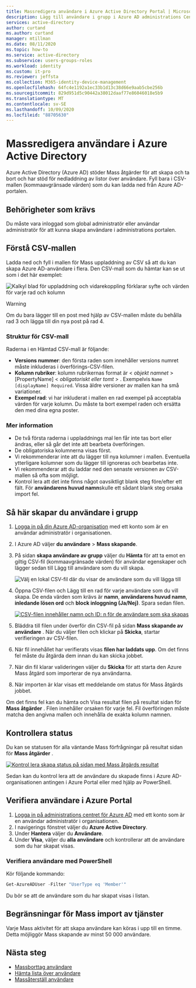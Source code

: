 ```yaml
---
title: Massredigera användare i Azure Active Directory Portal | Microsoft Docs
description: Lägg till användare i grupp i Azure AD administrations Center i Azure Active Directory
services: active-directory
author: curtand
ms.author: curtand
manager: mtillman
ms.date: 08/11/2020
ms.topic: how-to
ms.service: active-directory
ms.subservice: users-groups-roles
ms.workload: identity
ms.custom: it-pro
ms.reviewer: jeffsta
ms.collection: M365-identity-device-management
ms.openlocfilehash: 64fc4e1192a1ec33b1d13c38d66e9aab5cbe256b
ms.sourcegitcommit: 829d951d5c90442a38012daaf77e86046018e5b9
ms.translationtype: MT
ms.contentlocale: sv-SE
ms.lasthandoff: 10/09/2020
ms.locfileid: "88705630"
---
```

# <a name="bulk-create-users-in-azure-active-directory"></a>Massredigera användare i Azure Active Directory

Azure Active Directory (Azure AD) stöder Mass åtgärder för att skapa och ta bort och har stöd för nedladdning av listor över användare. Fyll bara i CSV-mallen (kommaavgränsade värden) som du kan ladda ned från Azure AD-portalen.

## <a name="required-permissions"></a>Behörigheter som krävs

Du måste vara inloggad som global administratör eller användar administratör för att kunna skapa användare i administrations portalen.

## <a name="understand-the-csv-template"></a>Förstå CSV-mallen

Ladda ned och fyll i mallen för Mass uppladdning av CSV så att du kan skapa Azure AD-användare i flera. Den CSV-mall som du hämtar kan se ut som i det här exemplet:

![Kalkyl blad för uppladdning och vidarekoppling förklarar syfte och värden för varje rad och kolumn](./media/users-bulk-add/create-template-example.png)

> [!WARNING]
> Om du bara lägger till en post med hjälp av CSV-mallen måste du behålla rad 3 och lägga till din nya post på rad 4.

### <a name="csv-template-structure"></a>Struktur för CSV-mall

Raderna i en Hämtad CSV-mall är följande:

- **Versions nummer**: den första raden som innehåller versions numret måste inkluderas i överförings-CSV-filen.
- **Kolumn rubriker**: kolumn rubrikernas format är &lt; *objekt namnet* &gt; [PropertyName] &lt; *obligatoriskt eller tomt* &gt; . Exempelvis `Name [displayName] Required`. Vissa äldre versioner av mallen kan ha små variationer.
- **Exempel rad**: vi har inkluderat i mallen en rad exempel på acceptabla värden för varje kolumn. Du måste ta bort exempel raden och ersätta den med dina egna poster.

### <a name="additional-guidance"></a>Mer information

- De två första raderna i uppladdnings mal len får inte tas bort eller ändras, eller så går det inte att bearbeta överföringen.
- De obligatoriska kolumnerna visas först.
- Vi rekommenderar inte att du lägger till nya kolumner i mallen. Eventuella ytterligare kolumner som du lägger till ignoreras och bearbetas inte.
- Vi rekommenderar att du laddar ned den senaste versionen av CSV-mallen så ofta som möjligt.
- Kontrol lera att det inte finns något oavsiktligt blank steg före/efter ett fält. För **användarens huvud namn**skulle ett sådant blank steg orsaka import fel.

## <a name="to-create-users-in-bulk"></a>Så här skapar du användare i grupp

1. [Logga in på din Azure AD-organisation](https://aad.portal.azure.com) med ett konto som är en användar administratör i organisationen.
1. I Azure AD väljer **du användare**  >  **Mass skapande**.
1. På sidan **skapa användare av grupp** väljer du **Hämta** för att ta emot en giltig CSV-fil (kommaavgränsade värden) för användar egenskaper och lägger sedan till Lägg till användare som du vill skapa.

   ![Välj en lokal CSV-fil där du visar de användare som du vill lägga till](./media/users-bulk-add/upload-button.png)

1. Öppna CSV-filen och Lägg till en rad för varje användare som du vill skapa. De enda värden som krävs är **namn**, **användarens huvud namn**, **inledande lösen ord** och **block inloggning (Ja/Nej)**. Spara sedan filen.

   [![CSV-filen innehåller namn och ID: n för de användare som ska skapas](media/users-bulk-add/add-csv-file.png)](media/users-bulk-add/add-csv-file.png#lightbox)

1. Bläddra till filen under överför din CSV-fil på sidan **Mass skapande av användare** . När du väljer filen och klickar på **Skicka**, startar verifieringen av CSV-filen.
1. När fil innehållet har verifierats visas **filen har laddats upp**. Om det finns fel måste du åtgärda dem innan du kan skicka jobbet.
1. När din fil klarar valideringen väljer du **Skicka** för att starta den Azure Mass åtgärd som importerar de nya användarna.
1. När importen är klar visas ett meddelande om status för Mass åtgärds jobbet.

Om det finns fel kan du hämta och Visa resultat filen på resultat sidan för **Mass åtgärder** . Filen innehåller orsaken för varje fel. Fil överföringen måste matcha den angivna mallen och innehålla de exakta kolumn namnen.

## <a name="check-status"></a>Kontrollera status

Du kan se statusen för alla väntande Mass förfrågningar på resultat sidan för **Mass åtgärder** .

   [![Kontrol lera skapa status på sidan med Mass åtgärds resultat](media/users-bulk-add/bulk-center.png)](media/users-bulk-add/bulk-center.png#lightbox)

Sedan kan du kontrol lera att de användare du skapade finns i Azure AD-organisationen antingen i Azure Portal eller med hjälp av PowerShell.

## <a name="verify-users-in-the-azure-portal"></a>Verifiera användare i Azure Portal

1. [Logga in på administrations centret för Azure AD](https://aad.portal.azure.com) med ett konto som är en användar administratör i organisationen.
1. I navigerings fönstret väljer du **Azure Active Directory**.
1. Under **Hantera** väljer du **Användare**.
1. Under **Visa**, väljer du **alla användare** och kontrollerar att de användare som du har skapat visas.

### <a name="verify-users-with-powershell"></a>Verifiera användare med PowerShell

Kör följande kommando:

``` PowerShell
Get-AzureADUser -Filter "UserType eq 'Member'"
```

Du bör se att de användare som du har skapat visas i listan.

## <a name="bulk-import-service-limits"></a>Begränsningar för Mass import av tjänster

Varje Mass aktivitet för att skapa användare kan köras i upp till en timme. Detta möjliggör Mass skapande av minst 50 000 användare.

## <a name="next-steps"></a>Nästa steg

- [Massborttag användare](users-bulk-delete.md)
- [Hämta lista över användare](users-bulk-download.md)
- [Massåterställ användare](users-bulk-restore.md)

